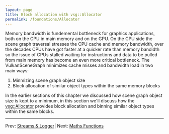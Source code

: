 ```yaml
---
layout: page
title: Block allocation with vsg::Allocator
permalink: /foundations/Allocator
---
```


Memory bandwidth is fundemental bottleneck for graphics applications, both on the CPU in main memory and on the GPU. On the CPU side the scene graph traversal stresses the CPU cache and memory bandwidth, over the decades CPUs have got faster at a quicker rate than memory bandidth so the issue of CPUs stalled waiting for instructions and data to be pulled from main memory has become an even more critical bottleneck. The VulkanSceneGraph minimizes cache misses and bandwidth load in two main ways:

1. Minmizing scene graph object size
2. Block allocation of similar object types within the same memory blocks

In the earlier sections of this chapter we discussed how scene graph object size is kept to a minimum, in this section we'll discuss how the [vsg::Allocator](https://github.com/vsg-dev/VulkanSceneGraph/tree/master/include/vsg/core/Allocator.h) provides block allocation and binning similar object types within the same blocks.


---

Prev: [Streams & Logger](StreamsAndLogger.md)| Next: [Maths Functions](MathFunctions.md)

